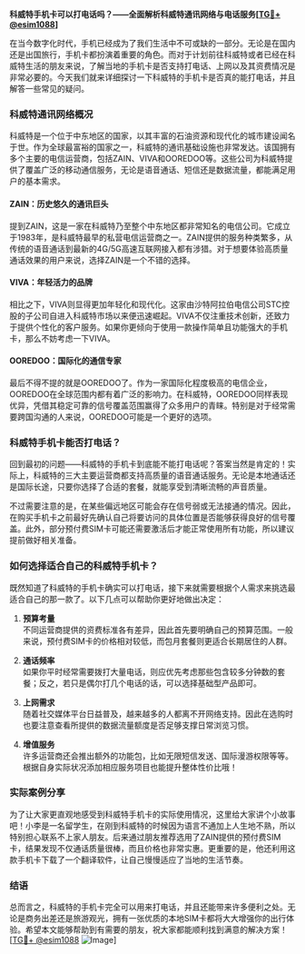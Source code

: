 **科威特手机卡可以打电话吗？——全面解析科威特通讯网络与电话服务[[TG💪+ @esim1088](https://t.me/s/esim1088)]**

在当今数字化时代，手机已经成为了我们生活中不可或缺的一部分。无论是在国内还是出国旅行，手机卡都扮演着重要的角色。而对于计划前往科威特或者已经在科威特生活的朋友来说，了解当地的手机卡是否支持打电话、上网以及其资费情况是非常必要的。今天我们就来详细探讨一下科威特的手机卡是否真的能打电话，并且解答一些常见的疑问。

### 科威特通讯网络概况

科威特是一个位于中东地区的国家，以其丰富的石油资源和现代化的城市建设闻名于世。作为全球最富裕的国家之一，科威特的通讯基础设施也非常发达。该国拥有多个主要的电信运营商，包括ZAIN、VIVA和OOREDOO等。这些公司为科威特提供了覆盖广泛的移动通信服务，无论是语音通话、短信还是数据流量，都能满足用户的基本需求。

#### ZAIN：历史悠久的通讯巨头

提到ZAIN，这是一家在科威特乃至整个中东地区都非常知名的电信公司。它成立于1983年，是科威特最早的私营电信运营商之一。ZAIN提供的服务种类繁多，从传统的语音通话到最新的4G/5G高速互联网接入都有涉猎。对于想要体验高质量通话效果的用户来说，选择ZAIN是一个不错的选择。

#### VIVA：年轻活力的品牌

相比之下，VIVA则显得更加年轻化和现代化。这家由沙特阿拉伯电信公司STC控股的子公司自进入科威特市场以来便迅速崛起。VIVA不仅注重技术创新，还致力于提供个性化的客户服务。如果你更倾向于使用一款操作简单且功能强大的手机卡，那么不妨考虑一下VIVA。

#### OOREDOO：国际化的通信专家

最后不得不提的就是OOREDOO了。作为一家国际化程度极高的电信企业，OOREDOO在全球范围内都有着广泛的影响力。在科威特，OOREDOO同样表现优异，凭借其稳定可靠的信号覆盖范围赢得了众多用户的青睐。特别是对于经常需要跨国沟通的人来说，OOREDOO可能是一个更好的选项。

### 科威特手机卡能否打电话？

回到最初的问题——科威特的手机卡到底能不能打电话呢？答案当然是肯定的！实际上，科威特的三大主要运营商都支持高质量的语音通话服务。无论是本地通话还是国际长途，只要你选择了合适的套餐，就能享受到清晰流畅的声音质量。

不过需要注意的是，在某些偏远地区可能会存在信号弱或无法接通的情况。因此，在购买手机卡之前最好先确认自己将要访问的具体位置是否能够获得良好的信号覆盖。此外，部分预付费SIM卡可能还需要激活后才能正常使用所有功能，所以建议提前做好相关准备。

### 如何选择适合自己的科威特手机卡？

既然知道了科威特的手机卡确实可以打电话，接下来就需要根据个人需求来挑选最适合自己的那一款了。以下几点可以帮助你更好地做出决定：

1. **预算考量**  
   不同运营商提供的资费标准各有差异，因此首先要明确自己的预算范围。一般来说，预付费SIM卡的价格相对较低，而包月套餐则更适合长期居住的人群。

2. **通话频率**  
   如果你平时经常需要拨打大量电话，则应优先考虑那些包含较多分钟数的套餐；反之，若只是偶尔打几个电话的话，可以选择基础型产品即可。

3. **上网需求**  
   随着社交媒体平台日益普及，越来越多的人都离不开网络支持。因此在选购时也要注意查看所提供的数据流量额度是否足够支撑日常浏览习惯。

4. **增值服务**  
   许多运营商还会推出额外的功能包，比如无限短信发送、国际漫游权限等等。根据自身实际状况添加相应服务项目也能提升整体性价比哦！

### 实际案例分享

为了让大家更直观地感受到科威特手机卡的实际使用情况，这里给大家讲个小故事吧！小李是一名留学生，在刚到科威特的时候因为语言不通加上人生地不熟，所以特别担心联系不上家人朋友。后来通过朋友推荐选用了ZAIN提供的预付费SIM卡，结果发现不仅通话质量很棒，而且价格也非常实惠。更重要的是，他还利用这款手机卡下载了一个翻译软件，让自己慢慢适应了当地的生活节奏。

### 结语

总而言之，科威特的手机卡完全可以用来打电话，并且还能带来许多便利之处。无论是商务出差还是旅游观光，拥有一张优质的本地SIM卡都将大大增强你的出行体验。希望本文能够帮助到有需要的朋友，祝大家都能顺利找到满意的解决方案！[[TG💪+ @esim1088](https://t.me/s/esim1088) ![Image](https://i.postimg.cc/4NQfJmqS/Snipaste-2025-05-13-00-14-12.png)]